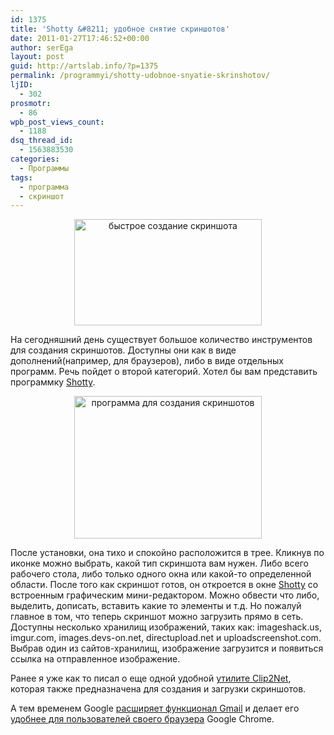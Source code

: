 ```yaml
---
id: 1375
title: 'Shotty &#8211; удобное снятие скриншотов'
date: 2011-01-27T17:46:52+00:00
author: serEga
layout: post
guid: http://artslab.info/?p=1375
permalink: /programmyi/shotty-udobnoe-snyatie-skrinshotov/
ljID:
  - 302
prosmotr:
  - 86
wpb_post_views_count:
  - 1188
dsq_thread_id:
  - 1563883530
categories:
  - Программы
tags:
  - программа
  - скриншот
---
```

<center>
  <a href="http://artslab.info/wp-content/uploads/sozdat_screenshot.png"><img src="http://artslab.info/wp-content/uploads/sozdat_screenshot-300x170.png" alt="быстрое создание скриншота" title="sozdat_screenshot" width="300" height="170" class="alignnone size-medium wp-image-1378" srcset="http://googledrive.com/host/0B9lHVSSSdxdxd0hjdUdmRzY3Tjg/sozdat_screenshot-300x170.png 300w, http://googledrive.com/host/0B9lHVSSSdxdxd0hjdUdmRzY3Tjg/sozdat_screenshot.png 330w" sizes="(max-width: 300px) 100vw, 300px" /></a>
</center>

На сегодняшний день существует большое количество инструментов для создания скриншотов. Доступны они как в виде дополнений(например, для браузеров), либо в виде отдельных программ. Речь пойдет о второй категорий. Хотел бы вам представить программку [Shotty](http://shotty.devs-on.net/en/Overview.aspx).

<center>
  <a href="http://artslab.info/wp-content/uploads/shotty.jpg"><img src="http://artslab.info/wp-content/uploads/shotty-300x228.jpg" alt="программа для создания скриншотов" title="shotty" width="300" height="228" class="alignnone size-medium wp-image-1376" /></a>
</center>

После установки, она тихо и спокойно расположится в трее. Кликнув по иконке можно выбрать, какой тип скриншота вам нужен. Либо всего рабочего стола, либо только одного окна или какой-то определенной области. После того как скриншот готов, он откроется в окне [Shotty](http://shotty.devs-on.net/en/Overview.aspx) со встроенным графическим мини-редактором. Можно обвести что либо, выделить, дописать, вставить какие то элементы и т.д. Но пожалуй главное в том, что теперь скриншот можно загрузить прямо в сеть. Доступны несколько хранилищ изображений, таких как: imageshack.us, imgur.com, images.devs-on.net, directupload.net и uploadscreenshot.com. Выбрав один из сайтов-хранилищ, изображение загрузится и появиться ссылка на отправленное изображение.

Ранее я уже как то писал о еще одной удобной [утилите Clip2Net](http://artslab.info/2008/08/byistroe-sozdanie-skrinshotov-clip2net/), которая также предназначена для создания и загрузки скриншотов.

А тем временем Google [расширяет функционал Gmail](http://chromelab.blogspot.com/2011/01/gmail.html) и делает его [удобнее для пользователей своего браузера](http://chromelab.blogspot.com/2011/01/gmail-google-chrome.html) Google Chrome.